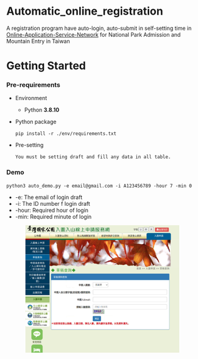 # Automatic_online_registration

A registration program have auto-login, auto-submit in self-setting time in [Online-Application-Service-Network](https://npm.cpami.gov.tw/apply_2_1.aspx) for National Park Admission and Mountain Entry in Taiwan

# Getting Started

### Pre-requirements
* Environment
  - Python **3.8.10**

* Python package
  ```Shell
  pip install -r ./env/requirements.txt
  ```
* Pre-setting
  ```
  You must be setting draft and fill any data in all table.
  ```
### Demo
```
python3 auto_demo.py -e email@gmail.com -i A123456789 -hour 7 -min 0
```
- -e: The email of login draft 
- -i: The ID number f login draft 
- -hour: Required hour of login 
- -min: Required minute of login 

<div align="center">
  <img width="80%" height="80%" src="docs/login.png">
</div>